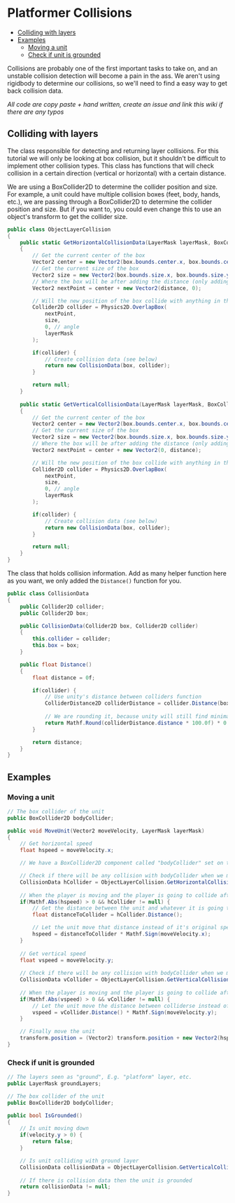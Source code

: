 # Platformer Collisions

- [Colliding with layers](#colliding-with-layers)
- [Examples](#examples)
  - [Moving a unit](#moving-a-unit)
  - [Check if unit is grounded](#check-if-unit-is-grounded)

Collisions are probably one of the first important tasks to take on, and an unstable collision detection will become a pain in the ass.
We aren't using rigidbody to determine our collisions, so we'll need to find a easy way to get back collision data.

*All code are copy paste + hand written, create an issue and link this wiki if there are any typos*

## Colliding with layers

The class responsible for detecting and returning layer collisions. For this tutorial we will only be looking at box collision, but it shouldn't be difficult to implement other collision types. This class has functions that will check collision in a certain direction (vertical or horizontal) with a certain distance.

We are using a BoxCollider2D to determine the collider position and size. For example, a unit could have multiple collision boxes (feet, body, hands, etc.), we are passing through a BoxCollider2D to determine the collider position and size. But if you want to, you could even change this to use an object's transform to get the collider size.

```c#
public class ObjectLayerCollision
{
    public static GetHorizontalCollisionData(LayerMask layerMask, BoxCollider2D box, float distance)
    {
        // Get the current center of the box
        Vector2 center = new Vector2(box.bounds.center.x, box.bounds.center.y);
        // Get the current size of the box
        Vector2 size = new Vector2(box.bounds.size.x, box.bounds.size.y);
        // Where the box will be after adding the distance (only adding on the x-axis for horizontal)
        Vector2 nextPoint = center + new Vector2(distance, 0);

        // Will the new position of the box collide with anything in that LayerMask
        Collider2D collider = Physics2D.OverlapBox(
            nextPoint,
            size,
            0, // angle
            layerMask
        );

        if(collider) {
            // Create collision data (see below)
            return new CollisionData(box, collider);
        }

        return null;
    }
    
    public static GetVerticalCollisionData(LayerMask layerMask, BoxCollider2D box, float distance)
    {
        // Get the current center of the box
        Vector2 center = new Vector2(box.bounds.center.x, box.bounds.center.y);
        // Get the current size of the box
        Vector2 size = new Vector2(box.bounds.size.x, box.bounds.size.y);
        // Where the box will be after adding the distance (only adding on the y-axis for vertical)
        Vector2 nextPoint = center + new Vector2(0, distance);

        // Will the new position of the box collide with anything in that LayerMask
        Collider2D collider = Physics2D.OverlapBox(
            nextPoint,
            size,
            0, // angle
            layerMask
        );

        if(collider) {
            // Create collision data (see below)
            return new CollisionData(box, collider);
        }

        return null;
    }
}
```

The class that holds collision information. Add as many helper function here as you want, we only added the `Distance()` function for you.

```c#
public class CollisionData
{
    public Collider2D collider;
    public Collider2D box;

    public CollisionData(Collider2D box, Collider2D collider)
    {
        this.collider = collider;
        this.box = box;
    }

    public float Distance()
    {
        float distance = 0f;

        if(collider) {
            // Use unity's distance between colliders function
            ColliderDistance2D colliderDistance = collider.Distance(box);
            
            // We are rounding it, because unity will still find minimal distance, and we don't want to be that specific
            return Mathf.Round(colliderDistance.distance * 100.0f) * 0.001f;
        }

        return distance;
    }
}
```

## Examples

### Moving a unit
```c#
// The box collider of the unit
public BoxCollider2D bodyCollider;

public void MoveUnit(Vector2 moveVelocity, LayerMask layerMask)
{
    // Get horizontal speed
    float hspeed = moveVelocity.x;

    // We have a BoxCollider2D component called "bodyCollider" set on the unit

    // Check if there will be any collision with bodyCollider when we move the unit horizontally with the speed given
    CollisionData hCollider = ObjectLayerCollision.GetHorizontalCollisionData(layerMask, bodyCollider, hspeed);
    
    // When the player is moving and the player is going to collide after applying the speed
    if(Mathf.Abs(hspeed) > 0 && hCollider != null) {
        // Get the distance between the unit and whatever it is going to collide with
        float distanceToCollider = hCollider.Distance();

        // Let the unit move that distance instead of it's original speed to avoid moving past the collider (E.g. wall)
        hspeed = distanceToCollider * Mathf.Sign(moveVelocity.x);
    }
    
    // Get vertical speed
    float vspeed = moveVelocity.y;
    
    // Check if there will be any collision with bodyCollider when we move the unit vertically with the speed given
    CollisionData vCollider = ObjectLayerCollision.GetVerticalCollisionData(layerMask, bodyCollider, vspeed);
    
    // When the player is moving and the player is going to collide after applying the speed
    if(Mathf.Abs(vspeed) > 0 && vCollider != null) {
        // Let the unit move the distance between colliderse instead of it's original speed to avoid moving past the collider (E.g. wall)
        vspeed = vCollider.Distance() * Mathf.Sign(moveVelocity.y);
    }

    // Finally move the unit
    transform.position = (Vector2) transform.position + new Vector2(hspeed * World.TimeFactor(), vspeed * World.TimeFactor());
}
```

### Check if unit is grounded
```C#
// The layers seen as "ground", E.g. "platform" layer, etc.
public LayerMask groundLayers;

// The box collider of the unit
public BoxCollider2D bodyCollider;

public bool IsGrounded() 
{
    // Is unit moving down
    if(velocity.y > 0) {
        return false;
    }

    // Is unit colliding with ground layer
    CollisionData collisionData = ObjectLayerCollision.GetVerticalCollisionData(groundLayers, bodyCollider, -0.1f);
    
    // If there is collision data then the unit is grounded
    return collisionData != null;
}
```
